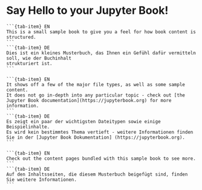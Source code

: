 # Say Hello to your Jupyter Book!

````{tab-set}
```{tab-item} EN
This is a small sample book to give you a feel for how book content is
structured.
```
```{tab-item} DE
Dies ist ein kleines Musterbuch, das Ihnen ein Gefühl dafür vermitteln soll, wie der Buchinhalt
strukturiert ist.
```
````

````{tab-set}
```{tab-item} EN
It shows off a few of the major file types, as well as some sample content.
It does not go in-depth into any particular topic - check out [the Jupyter Book documentation](https://jupyterbook.org) for more information.
```
```{tab-item} DE
Es zeigt ein paar der wichtigsten Dateitypen sowie einige Beispielinhalte.
Es wird kein bestimmtes Thema vertieft - weitere Informationen finden Sie in der [Jupyter Book Dokumentation] (https://jupyterbook.org).
```
````

````{tab-set}
```{tab-item} EN
Check out the content pages bundled with this sample book to see more.
```
```{tab-item} DE
Auf den Inhaltsseiten, die diesem Musterbuch beigefügt sind, finden Sie weitere Informationen.
```
````

```{tableofcontents}
```
